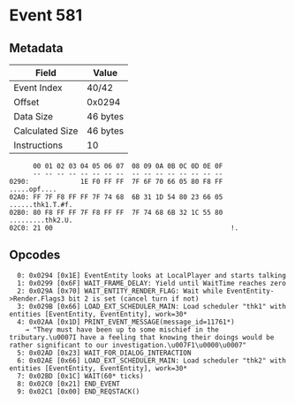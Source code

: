 # Event 581

## Metadata

| Field           | Value    |
|-----------------|----------|
| Event Index     | 40/42    |
| Offset          | 0x0294   |
| Data Size       | 46 bytes |
| Calculated Size | 46 bytes |
| Instructions    | 10       |

```
      00 01 02 03 04 05 06 07  08 09 0A 0B 0C 0D 0E 0F
      -- -- -- -- -- -- -- --  -- -- -- -- -- -- -- --
0290:             1E F0 FF FF  7F 6F 70 66 05 80 F8 FF      .....opf....
02A0: FF 7F F8 FF FF 7F 74 68  6B 31 1D 54 80 23 66 05  ......thk1.T.#f.
02B0: 80 F8 FF FF 7F F8 FF FF  7F 74 68 6B 32 1C 55 80  .........thk2.U.
02C0: 21 00                                             !.              
```

## Opcodes

```
  0: 0x0294 [0x1E] EventEntity looks at LocalPlayer and starts talking
  1: 0x0299 [0x6F] WAIT_FRAME_DELAY: Yield until WaitTime reaches zero
  2: 0x029A [0x70] WAIT_ENTITY_RENDER_FLAG: Wait while EventEntity->Render.Flags3 bit 2 is set (cancel turn if not)
  3: 0x029B [0x66] LOAD_EXT_SCHEDULER_MAIN: Load scheduler "thk1" with entities [EventEntity, EventEntity], work=30*
  4: 0x02AA [0x1D] PRINT_EVENT_MESSAGE(message_id=11761*)
    → "They must have been up to some mischief in the tributary.\u0007I have a feeling that knowing their doings would be rather significant to our investigation.\u007F1\u0000\u0007"
  5: 0x02AD [0x23] WAIT_FOR_DIALOG_INTERACTION
  6: 0x02AE [0x66] LOAD_EXT_SCHEDULER_MAIN: Load scheduler "thk2" with entities [EventEntity, EventEntity], work=30*
  7: 0x02BD [0x1C] WAIT(60* ticks)
  8: 0x02C0 [0x21] END_EVENT
  9: 0x02C1 [0x00] END_REQSTACK()
```

